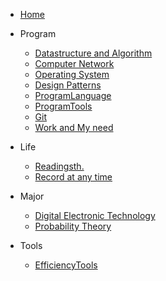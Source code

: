 
- [Home](/)
- Program

  - [Datastructure and Algorithm](/Program/datastructure-and-algorithm.md)
  - [Computer Network](/Program/computer-network.md)
  - [Operating System](/Program/operating-system.md)
  - [Design Patterns](/Program/design-patterns.md)
  - [ProgramLanguage](/Program/programlanguage.md)
  - [ProgramTools](/Program/programtools.md)
  - [Git](/Program/git.md)
  - [Work and My need](/Program/work-and-my-need.md)

- Life

  - [Readingsth.](/Life/readingsth..md)
  - [Record at any time](/Life/record-at-any-time.md)
  
- Major

  - [Digital Electronic Technology](/Major/digital-electronic-technology.md)
  - [Probability Theory](/Major/probability-theory-and-mathematical-statistics.md)
  
- Tools

  - [EfficiencyTools](/Tools/efficiencytools.md)

  